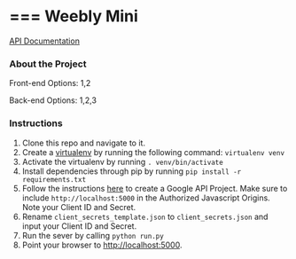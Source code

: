 ===
Weebly Mini
===

[API Documentation](https://github.com/shivamthapar/weebly-mini/blob/master/app/api/README.md)

### About the Project
Front-end Options: 1,2

Back-end Options: 1,2,3

### Instructions
1. Clone this repo and navigate to it.
2. Create a [virtualenv](http://virtualenv.readthedocs.org/en/latest/) by running the following command: `virtualenv venv`
3. Activate the virtualenv by running `. venv/bin/activate`
4. Install dependencies through pip by running `pip install -r requirements.txt`
5. Follow the instructions [here](https://developers.google.com/+/quickstart/python) to create a Google API Project.  Make sure to include `http://localhost:5000` in the Authorized Javascript Origins. Note your Client ID and Secret.
6. Rename `client_secrets_template.json` to `client_secrets.json` and input your Client ID and Secret.
7. Run the sever by calling `python run.py`
8. Point your browser to [http://localhost:5000](http://localhost:5000).


